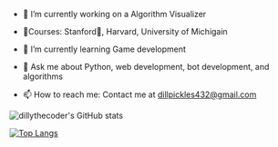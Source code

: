 

- 🔭 I’m currently working on a Algorithm Visualizer

- 📔Courses: Stanford🌲, Harvard, University of Michigain

- 🌱 I’m currently learning Game development

- 💬 Ask me about Python, web development, bot development, and algorithms

- 📫 How to reach me: Contact me at dillpickles432@gmail.com


![dillythecoder's GitHub stats](https://github-readme-stats.vercel.app/api?username=dillythecoder&show_icons=true&theme=radicalcustom_title=dillythecoder)


[![Top Langs](https://github-readme-stats.vercel.app/api/top-langs/?username=dillythecoder&layout=compact)](https://github.com/dillythecoder/github-readme-stats)
